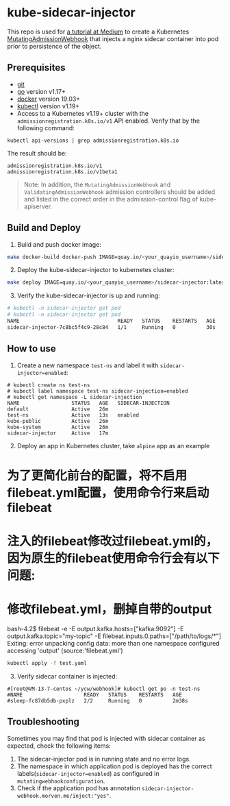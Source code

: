 # kube-sidecar-injector

This repo is used for [a tutorial at Medium](https://medium.com/ibm-cloud/diving-into-kubernetes-mutatingadmissionwebhook-6ef3c5695f74) to create a Kubernetes [MutatingAdmissionWebhook](https://kubernetes.io/docs/admin/admission-controllers/#mutatingadmissionwebhook-beta-in-19) that injects a nginx sidecar container into pod prior to persistence of the object.

## Prerequisites

- [git](https://git-scm.com/downloads)
- [go](https://golang.org/dl/) version v1.17+
- [docker](https://docs.docker.com/install/) version 19.03+
- [kubectl](https://kubernetes.io/docs/tasks/tools/install-kubectl/) version v1.19+
- Access to a Kubernetes v1.19+ cluster with the `admissionregistration.k8s.io/v1` API enabled. Verify that by the following command:

```
kubectl api-versions | grep admissionregistration.k8s.io
```
The result should be:
```
admissionregistration.k8s.io/v1
admissionregistration.k8s.io/v1beta1
```

> Note: In addition, the `MutatingAdmissionWebhook` and `ValidatingAdmissionWebhook` admission controllers should be added and listed in the correct order in the admission-control flag of kube-apiserver.

## Build and Deploy

1. Build and push docker image:

```bash
make docker-build docker-push IMAGE=quay.io/<your_quayio_username>/sidecar-injector:latest
```

2. Deploy the kube-sidecar-injector to kubernetes cluster:

```bash
make deploy IMAGE=quay.io/<your_quayio_username>/sidecar-injector:latest
```

3. Verify the kube-sidecar-injector is up and running:

```bash
# kubectl -n sidecar-injector get pod
# kubectl -n sidecar-injector get pod
NAME                                READY   STATUS    RESTARTS   AGE
sidecar-injector-7c8bc5f4c9-28c84   1/1     Running   0          30s
```

## How to use

1. Create a new namespace `test-ns` and label it with `sidecar-injector=enabled`:

```
# kubectl create ns test-ns
# kubectl label namespace test-ns sidecar-injection=enabled
# kubectl get namespace -L sidecar-injection
NAME                 STATUS   AGE   SIDECAR-INJECTION
default              Active   26m
test-ns              Active   13s   enabled
kube-public          Active   26m
kube-system          Active   26m
sidecar-injector     Active   17m
```

2. Deploy an app in Kubernetes cluster, take `alpine` app as an example
# 为了更简化前台的配置，将不启用filebeat.yml配置，使用命令行来启动filebeat
# 注入的filebeat修改过filebeat.yml的，因为原生的filebeat使用命令行会有以下问题:
# 修改filebeat.yml，删掉自带的output
bash-4.2$ filebeat -e -E output.kafka.hosts=["kafka:9092"] -E output.kafka.topic="my-topic" -E filebeat.inputs.0.paths=["/path/to/logs/*"]
Exiting: error unpacking config data: more than one namespace configured accessing 'output' (source:'filebeat.yml')


```bash
kubectl apply -f test.yaml
```

3. Verify sidecar container is injected:

```
#[root@VM-13-7-centos ~/ycw/webhook]# kubectl get po -n test-ns
#NAME                    READY   STATUS    RESTARTS   AGE
#sleep-fc87db5db-pxplz   2/2     Running   0          2m38s
```

## Troubleshooting

Sometimes you may find that pod is injected with sidecar container as expected, check the following items:

1. The sidecar-injector pod is in running state and no error logs.
2. The namespace in which application pod is deployed has the correct labels(`sidecar-injector=enabled`) as configured in `mutatingwebhookconfiguration`.
3. Check if the application pod has annotation `sidecar-injector-webhook.morven.me/inject:"yes"`.
